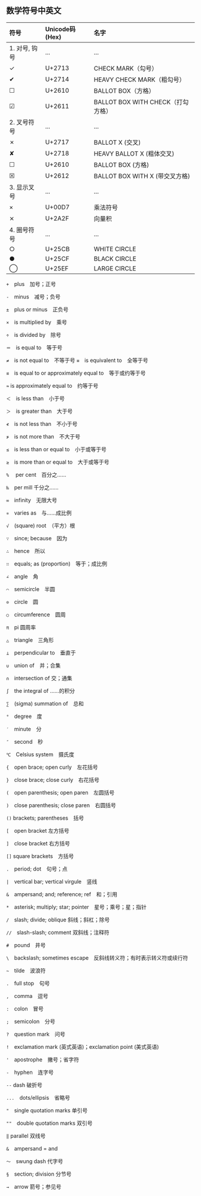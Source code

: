 ## 数学符号中英文


| 符号 | Unicode码(Hex) | 名字 |
|:------|:------|:------|
|1. 对号, 钩号| ... | ...|
|✓|	U+2713 | CHECK MARK（勾号）|
|✔|	U+2714 | HEAVY CHECK MARK（粗勾号）|
|☐|	U+2610 | BALLOT BOX（方格）|
|☑|	U+2611 | BALLOT BOX WITH CHECK（打勾方格）|
|2. 叉号符号| ... | ...|
|✗|	U+2717 | BALLOT X (交叉)|
|✘|	U+2718 | HEAVY BALLOT X (粗体交叉)|
|☐|	U+2610 | BALLOT BOX (方格)|
|☒|	U+2612 | BALLOT BOX WITH X (带交叉方格)|
|3. 显示叉号| ... | ...|
| × | U+00D7 | 乘法符号|
| ⨯ | U+2A2F | 向量积|
|4. 圈号符号| ... | ...|
| ○ | U+25CB | WHITE CIRCLE|
| ● | U+25CF | BLACK CIRCLE|
| ◯ | U+25EF | LARGE CIRCLE|



`+`　plus　加号；正号

`-`　minus　减号；负号

`±`　plus or minus　正负号

`×`　is multiplied by　乘号

`÷`　is divided by　除号

`＝`　is equal to　等于号

`≠`　is not equal to　不等于号
`≡`　is equivalent to　全等于号

`≌`　is equal to or approximately equal to　等于或约等于号

`≈` is approximately equal to　约等于号

`＜`　is less than　小于号

`＞`　is greater than　大于号

`≮`　is not less than　不小于号

`≯`　is not more than　不大于号

`≤`　is less than or equal to　小于或等于号

`≥`　is more than or equal to　大于或等于号

`%`　 per cent　百分之……

`‰`　per mill 千分之……

`∞`　infinity　无限大号

`∝`　varies as　与……成比例

`√`　(square) root　（平方）根

`∵`　since; because　因为

`∴`　hence　所以

`∷`　equals; as (proportion)　等于；成比例

`∠`　angle　角

`⌒`　semicircle　半圆

`⊙`　circle　圆

`○`　circumference　圆周

`π`　pi 圆周率

`△`　triangle　三角形

`⊥`　perpendicular to　垂直于

`∪`　union of　并；合集

`∩`　intersection of 交；通集

`∫`　the integral of ……的积分

`∑`　(sigma) summation of　总和

`°`　degree　度

`′`　minute　分

`″`　second　秒

`℃`　Celsius system　摄氏度

`{`　open brace; open curly　左花括号

`}`　close brace; close curly　右花括号

`(`　open parenthesis; open paren　左圆括号

`)`　close parenthesis; close paren　右圆括号

`()` brackets; parentheses　括号

`[`　open bracket 左方括号

`]`　close bracket 右方括号

`[]` square brackets　方括号

`.`　period; dot　句号；点

`|`　vertical bar; vertical virgule　竖线

`&`　ampersand; and; reference; ref　和；引用

`*`　asterisk; multiply; star; pointer　星号；乘号；星；指针

`/`　slash; divide; oblique 斜线；斜杠；除号

`//`　slash-slash; comment 双斜线；注释符

`#`　pound　井号

`\`　backslash; sometimes escape　反斜线转义符；有时表示转义符或续行符

`~`　tilde　波浪符

`.`　full stop　句号

`,`　comma　逗号

`:`　colon　冒号

`;`　semicolon　分号

`?`　question mark　问号

`!`　exclamation mark (英式英语)；exclamation point (美式英语)

`'`　apostrophe　撇号；省字符

`-`　hyphen　连字号

`--` dash 破折号

`...`　dots/ellipsis　省略号

`"`　single quotation marks 单引号

`""`　double quotation marks 双引号

`‖` parallel 双线号

`&`　ampersand = and

`～`　swung dash 代字号

`§`　section; division 分节号

`→`　arrow 箭号；参见号